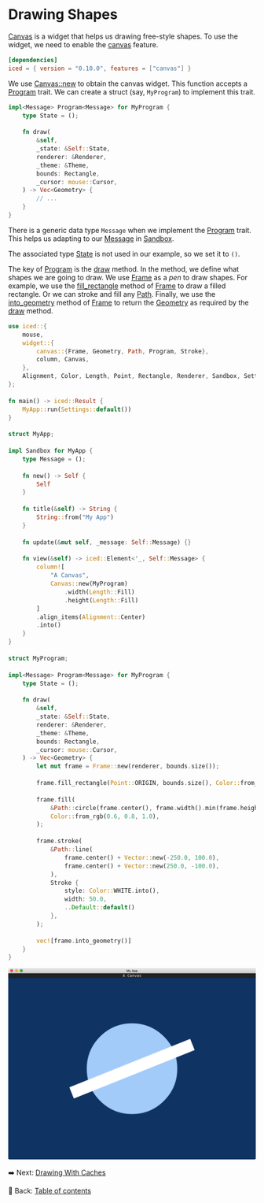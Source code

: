 # Drawing Shapes

[Canvas](https://docs.rs/iced/latest/iced/widget/canvas/struct.Canvas.html) is a widget that helps us drawing free-style shapes.
To use the widget, we need to enable the [canvas](https://docs.rs/crate/iced/latest/features#canvas) feature.

```toml
[dependencies]
iced = { version = "0.10.0", features = ["canvas"] }
```

We use [Canvas::new](https://docs.rs/iced/latest/iced/widget/canvas/struct.Canvas.html#method.new) to obtain the canvas widget.
This function accepts a [Program](https://docs.rs/iced/latest/iced/widget/canvas/trait.Program.html) trait.
We can create a struct (say, `MyProgram`) to implement this trait.

```rust
impl<Message> Program<Message> for MyProgram {
    type State = ();

    fn draw(
        &self,
        _state: &Self::State,
        renderer: &Renderer,
        _theme: &Theme,
        bounds: Rectangle,
        _cursor: mouse::Cursor,
    ) -> Vec<Geometry> {
        // ...
    }
}
```

There is a generic data type `Message` when we implement the [Program](https://docs.rs/iced/latest/iced/widget/canvas/trait.Program.html) trait.
This helps us adapting to our [Message](https://docs.rs/iced/latest/iced/trait.Sandbox.html#associatedtype.Message) in [Sandbox](https://docs.rs/iced/latest/iced/trait.Sandbox.html).

The associated type [State](https://docs.rs/iced/latest/iced/widget/canvas/trait.Program.html#associatedtype.State) is not used in our example, so we set it to `()`.

The key of [Program](https://docs.rs/iced/latest/iced/widget/canvas/trait.Program.html) is the [draw](https://docs.rs/iced/latest/iced/widget/canvas/trait.Program.html#tymethod.draw) method.
In the method, we define what shapes we are going to draw.
We use [Frame](https://docs.rs/iced/latest/iced/widget/canvas/enum.Frame.html) as a *pen* to draw shapes.
For example, we use the [fill_rectangle](https://docs.rs/iced/latest/iced/widget/canvas/enum.Frame.html#method.fill_rectangle) method of [Frame](https://docs.rs/iced/latest/iced/widget/canvas/enum.Frame.html) to draw a filled rectangle.
Or we can stroke and fill any [Path](https://docs.rs/iced/latest/iced/widget/canvas/struct.Path.html).
Finally, we use the [into_geometry](https://docs.rs/iced/latest/iced/widget/canvas/enum.Frame.html#method.into_geometry) method of [Frame](https://docs.rs/iced/latest/iced/widget/canvas/enum.Frame.html) to return the [Geometry](https://docs.rs/iced/latest/iced/widget/canvas/enum.Geometry.html) as required by the [draw](https://docs.rs/iced/latest/iced/widget/canvas/trait.Program.html#tymethod.draw) method.

```rust
use iced::{
    mouse,
    widget::{
        canvas::{Frame, Geometry, Path, Program, Stroke},
        column, Canvas,
    },
    Alignment, Color, Length, Point, Rectangle, Renderer, Sandbox, Settings, Theme, Vector,
};

fn main() -> iced::Result {
    MyApp::run(Settings::default())
}

struct MyApp;

impl Sandbox for MyApp {
    type Message = ();

    fn new() -> Self {
        Self
    }

    fn title(&self) -> String {
        String::from("My App")
    }

    fn update(&mut self, _message: Self::Message) {}

    fn view(&self) -> iced::Element<'_, Self::Message> {
        column![
            "A Canvas",
            Canvas::new(MyProgram)
                .width(Length::Fill)
                .height(Length::Fill)
        ]
        .align_items(Alignment::Center)
        .into()
    }
}

struct MyProgram;

impl<Message> Program<Message> for MyProgram {
    type State = ();

    fn draw(
        &self,
        _state: &Self::State,
        renderer: &Renderer,
        _theme: &Theme,
        bounds: Rectangle,
        _cursor: mouse::Cursor,
    ) -> Vec<Geometry> {
        let mut frame = Frame::new(renderer, bounds.size());
        
        frame.fill_rectangle(Point::ORIGIN, bounds.size(), Color::from_rgb(0.0, 0.2, 0.4));

        frame.fill(
            &Path::circle(frame.center(), frame.width().min(frame.height()) / 4.0),
            Color::from_rgb(0.6, 0.8, 1.0),
        );

        frame.stroke(
            &Path::line(
                frame.center() + Vector::new(-250.0, 100.0),
                frame.center() + Vector::new(250.0, -100.0),
            ),
            Stroke {
                style: Color::WHITE.into(),
                width: 50.0,
                ..Default::default()
            },
        );

        vec![frame.into_geometry()]
    }
}
```

![Drawing Shapes](./pic/drawing_shapes.png)

:arrow_right:  Next: [Drawing With Caches](./drawing_with_caches.md)

:blue_book: Back: [Table of contents](./../README.md)
